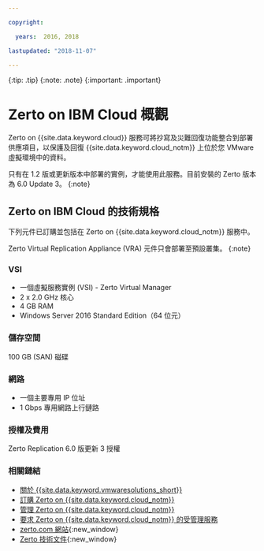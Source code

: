 ```yaml
---

copyright:

  years:  2016, 2018

lastupdated: "2018-11-07"

---
```


{:tip: .tip}
{:note: .note}
{:important: .important}

# Zerto on IBM Cloud 概觀

Zerto on {{site.data.keyword.cloud}} 服務可將抄寫及災難回復功能整合到部署供應項目，以保護及回復 {{site.data.keyword.cloud_notm}} 上位於您 VMware 虛擬環境中的資料。

只有在 1.2 版或更新版本中部署的實例，才能使用此服務。目前安裝的 Zerto 版本為 6.0 Update 3。
{:note}

## Zerto on IBM Cloud 的技術規格

下列元件已訂購並包括在 Zerto on {{site.data.keyword.cloud_notm}} 服務中。

Zerto Virtual Replication Appliance (VRA) 元件只會部署至預設叢集。
{:note}

### VSI

* 一個虛擬服務實例 (VSI) - Zerto Virtual Manager
* 2 x 2.0 GHz 核心
* 4 GB RAM
* Windows Server 2016 Standard Edition（64 位元）

### 儲存空間

100 GB (SAN) 磁碟

### 網路

* 一個主要專用 IP 位址
* 1 Gbps 專用網路上行鏈路

### 授權及費用

Zerto Replication 6.0 版更新 3 授權

### 相關鏈結

* [關於 {{site.data.keyword.vmwaresolutions_short}}](../vmonic/prod_overview.html)
* [訂購 Zerto on {{site.data.keyword.cloud_notm}}](zerto_ordering.html)
* [管理 Zerto on {{site.data.keyword.cloud_notm}}](managingzertodr.html)
* [要求 Zerto on {{site.data.keyword.cloud_notm}} 的受管理服務](managing_zerto_services.html)
* [zerto.com 網站](https://www.zerto.com){:new_window}
* [Zerto 技術文件](https://www.zerto.com/myzerto/technical-documentation/){:new_window}
